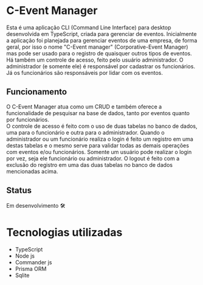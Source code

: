 # C-Event Manager
Esta é uma aplicação CLI (Command Line Interface) para desktop desenvolvida em TypeScript, criada para gerenciar de eventos. Inicialmente a aplicação foi planejada para gerenciar eventos de uma empresa, de forma geral, por isso o nome "C-Event manager" (Corporative-Event Manager) mas pode ser usado para o registro de quaisquer outros tipos de eventos. Há também um controle de acesso, feito pelo usuário administrador. O administrador (e somente ele) é responsável por cadastrar os funcionários. Já os funcionários são responsáveis por lidar com os eventos.

## Funcionamento
O C-Event Manager atua como um CRUD e também oferece a funcionalidade de pesquisar na base de dados, tanto por eventos quanto por funcionários.<br>
O controle de acesso é feito com o uso de duas tabelas no banco de dados, uma para o funcionário e outra para o administrador. Quando o administrador ou um funcionário realiza o login é feito um registro em uma destas tabelas e o mesmo serve para validar todas as demais operações com eventos e/ou funcionários. Somente um usuário pode realizar o login por vez, seja ele funcionário ou administrador. O logout é feito com a exclusão do registro em uma das duas tabelas no banco de dados mencionadas acima.

## Status
Em desenvolvimento 🛠️

# Tecnologias utilizadas
- TypeScript
- Node js
- Commander js
- Prisma ORM
- Sqlite

